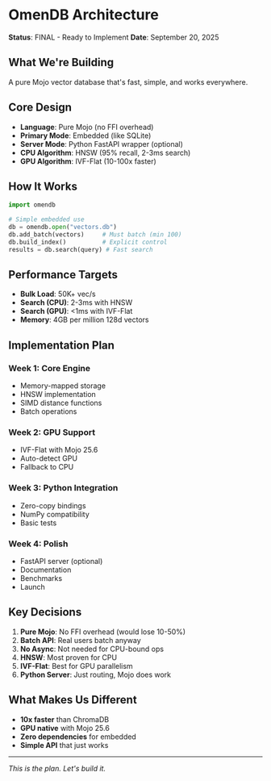 # OmenDB Architecture

**Status**: FINAL - Ready to Implement
**Date**: September 20, 2025

## What We're Building

A pure Mojo vector database that's fast, simple, and works everywhere.

## Core Design

- **Language**: Pure Mojo (no FFI overhead)
- **Primary Mode**: Embedded (like SQLite)
- **Server Mode**: Python FastAPI wrapper (optional)
- **CPU Algorithm**: HNSW (95% recall, 2-3ms search)
- **GPU Algorithm**: IVF-Flat (10-100x faster)

## How It Works

```python
import omendb

# Simple embedded use
db = omendb.open("vectors.db")
db.add_batch(vectors)     # Must batch (min 100)
db.build_index()          # Explicit control
results = db.search(query) # Fast search
```

## Performance Targets

- **Bulk Load**: 50K+ vec/s
- **Search (CPU)**: 2-3ms with HNSW
- **Search (GPU)**: <1ms with IVF-Flat
- **Memory**: 4GB per million 128d vectors

## Implementation Plan

### Week 1: Core Engine
- Memory-mapped storage
- HNSW implementation
- SIMD distance functions
- Batch operations

### Week 2: GPU Support
- IVF-Flat with Mojo 25.6
- Auto-detect GPU
- Fallback to CPU

### Week 3: Python Integration
- Zero-copy bindings
- NumPy compatibility
- Basic tests

### Week 4: Polish
- FastAPI server (optional)
- Documentation
- Benchmarks
- Launch

## Key Decisions

1. **Pure Mojo**: No FFI overhead (would lose 10-50%)
2. **Batch API**: Real users batch anyway
3. **No Async**: Not needed for CPU-bound ops
4. **HNSW**: Most proven for CPU
5. **IVF-Flat**: Best for GPU parallelism
6. **Python Server**: Just routing, Mojo does work

## What Makes Us Different

- **10x faster** than ChromaDB
- **GPU native** with Mojo 25.6
- **Zero dependencies** for embedded
- **Simple API** that just works

---

*This is the plan. Let's build it.*